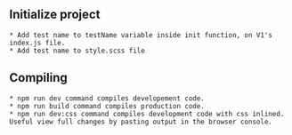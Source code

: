 ## Initialize project

    * Add test name to testName variable inside init function, on V1's index.js file.
    * Add test name to style.scss file 

## Compiling

    * npm run dev command compiles developement code.
    * npm run build command compiles production code.
    * npm run dev:css command compiles development code with css inlined. Useful view full changes by pasting output in the browser console.